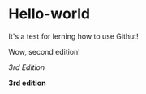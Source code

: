 # Hello-world
It's a test for lerning how to use Githut!

Wow, second edition!

*3rd Edition*

**3rd edition**
